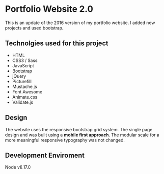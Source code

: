 # Portfolio Website 2.0

This is an update of the 2016 version of my portfolio website. I added new projects and used bootstrap.

## Technolgies used for this project

- HTML
- CSS3 / Sass
- JavaScript
- Bootstrap
- jQuery
- Picturefill
- Mustache.js
- Font Awesome
- Animate.css
- Validate.js

## Design

The website uses the responsive bootstrap grid system. The single page design and was built using a **mobile first approach**. The modular scale for a more meaningful responsive typography was not changed.

## Development Enviroment

Node v8.17.0
